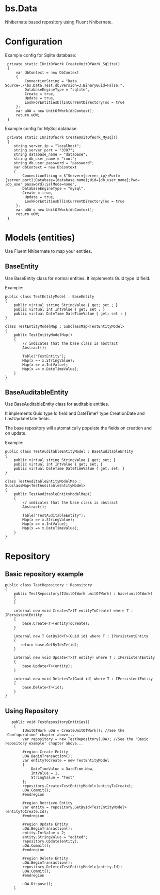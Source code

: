 # bs.Data
Nhibernate based repository using Fluent Nhibernate.

# Configuration
Example config for Sqlite database:

     private static IUnitOfWork CreateUnitOfWork_Sqlite()
     {
         var dbContext = new DbContext
         {
             ConnectionString = "Data Source=.\\bs.Data.Test.db;Version=3;BinaryGuid=False;",
             DatabaseEngineType = "sqlite",
             Create = true,
             Update = true,
             LookForEntitiesDllInCurrentDirectoryToo = true
         };
         var uOW = new UnitOfWork(dbContext);
         return uOW;
     }

Example config for MySql database:

     private static IUnitOfWork CreateUnitOfWork_Mysql()
     {
        string server_ip = "localhost";
        string server_port = "3307";
        string database_name = "database";
        string db_user_name = "root";
        string db_user_password = "password";
        var dbContext = new DbContext
        {
            ConnectionString = $"Server={server_ip};Port={server_port};Database={database_name};Uid={db_user_name};Pwd={db_user_password};SslMode=none",
            DatabaseEngineType = "mysql",
            Create = true,
             Update = true,
             LookForEntitiesDllInCurrentDirectoryToo = true
         };
         var uOW = new UnitOfWork(dbContext);
         return uOW;
     }

# Models (entities)
Use Fluent Nhibernate to map your entities.

## BaseEntity
Use BaseEntity class for normal entities. It implements Guid type Id field.

Example:

    public class TestEntityModel : BaseEntity
    {
        public virtual string StringValue { get; set ; }
        public virtual int IntValue { get; set ; }
        public virtual DateTime DateTimeValue { get; set ; }
    }

    class TestEntityModelMap : SubclassMap<TestEntityModel>
    {
        public TestEntityModelMap()
        {
            // indicates that the base class is abstract
            Abstract();

            Table("TestEntity");
            Map(x => x.StringValue);
            Map(x => x.IntValue);
            Map(x => x.DateTimeValue);
        }
    }

## BaseAuditableEntity
Use BaseAuditableEntity class for auditable entities. 

It implements Guid type Id field and DateTime? type CreationDate and LastUpdateDate fields. 

The base repository will automatically populate the fields on creation and on update.

Example:

    public class TestAuditableEntityModel : BaseAuditableEntity
    {
        public virtual string StringValue { get; set; }
        public virtual int IntValue { get; set; }
        public virtual DateTime DateTimeValue { get; set; }
    }

    class TestAuditableEntityModelMap : SubclassMap<TestAuditableEntityModel>
    {
        public TestAuditableEntityModelMap()
        {
            // indicates that the base class is abstract
            Abstract();

            Table("TestAuditableEntity");
            Map(x => x.StringValue);
            Map(x => x.IntValue);
            Map(x => x.DateTimeValue);
        }
    }

# Repository
## Basic repository example

    public class TestRepository : Repository
    {
        public TestRepository(IUnitOfWork unitOfWork) : base(unitOfWork)
        {
        }

        internal new void Create<T>(T entityToCreate) where T : IPersistentEntity
        {
            base.Create<T>(entityToCreate);
        }

        internal new T GetById<T>(Guid id) where T : IPersistentEntity
        {
           return base.GetById<T>(id);
        }

        internal new void Update<T>(T entity) where T : IPersistentEntity
        {
            base.Update<T>(entity);
        }

        internal new void Delete<T>(Guid id) where T : IPersistentEntity
        {
            base.Delete<T>(id);
        }
    }

## Using Repository

       public void TestRepositoryEntities()
        {
            IUnitOfWork uOW = CreateUnitOfWork(); //See the 'Configuration' chapter above...
            var repository = new TestRepository(uOW); //See the 'Basic repository example' chapter above...

            #region Create Entity
            uOW.BeginTransaction();
            var entityToCreate = new TestEntityModel
            {
                DateTimeValue = DateTime.Now,
                IntValue = 1,
                StringValue = "Test"
            };
            repository.Create<TestEntityModel>(entityToCreate);
            uOW.Commit();
            #endregion

            #region Retrieve Entity
            var entity = repository.GetById<TestEntityModel>(entityToCreate.Id);
            #endregion

            #region Update Entity
            uOW.BeginTransaction();
            entity.IntValue = 2;
            entity.StringValue = "edited";
            repository.Update(entity);
            uOW.Commit();
            #endregion

            #region Delete Entity
            uOW.BeginTransaction();
            repository.Delete<TestEntityModel>(entity.Id);
            uOW.Commit();
            #endregion

            uOW.Dispose();
        }
